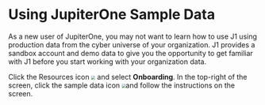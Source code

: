# Using JupiterOne Sample Data

As a new user of JupiterOne, you may not want to learn how to use J1 using
production data from the cyber universe of your organization. J1 provides a 
sandbox account and demo data to give you the opportunity to get familiar 
with J1 before you start working with your organization data. 

Click the Resources icon <img src="C:\Users\lynch\Documents\GitHub\docs\assets\icons\resources.png" style="zoom:50%;" /> and select **Onboarding**. In the top-right of the 
screen, click the sample data icon <img src="C:\Users\lynch\Documents\GitHub\docs\assets\icons\sample-data.png" style="zoom:50%;" />and follow the instructions on the screen.



